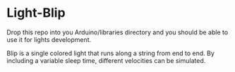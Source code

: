 # Light-Blip

Drop this repo into you Arduino/libraries directory and you should be able to use it
for lights development.

Blip is a single colored light that runs along a string from end to end.   By
including a variable sleep time, different velocities can be simulated.
